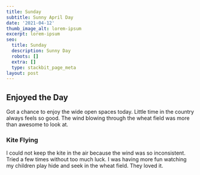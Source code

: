 ```yaml
---
title: Sunday
subtitle: Sunny April Day
date: '2021-04-12'
thumb_image_alt: lorem-ipsum
excerpt: lorem-ipsum
seo:
  title: Sunday
  description: Sunny Day
  robots: []
  extra: []
  type: stackbit_page_meta
layout: post
---
```

## Enjoyed the Day

Got a chance to enjoy the wide open spaces today. Little time in the country always feels so good. The wind blowing through the wheat field was more than awesome to look at.

### Kite Flying

I could not keep the kite in the air because the wind was so inconsistent. Tried a few times without too much luck. I was having more fun watching my children play hide and seek in the wheat field. They loved it.
